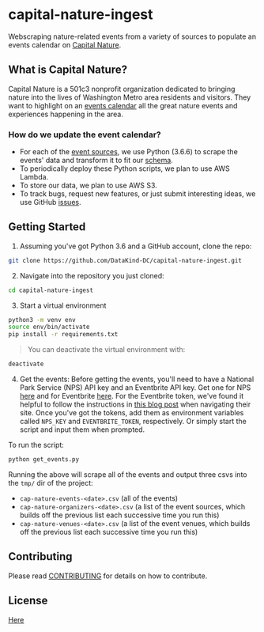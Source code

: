 # capital-nature-ingest
Webscraping nature-related events from a variety of sources to populate an events calendar on [Capital Nature](http://capitalnature.org/).

## What is Capital Nature?
Capital Nature is a 501c3 nonprofit organization dedicated to bringing nature into the lives of Washington Metro area residents and visitors. They want to highlight on an [events calendar](http://capitalnature.org/events/month/) all the great nature events and experiences happening in the area.

### How do we update the event calendar?
 - For each of the [event sources](https://github.com/DataKind-DC/capital-nature-ingest/blob/master/event_sources.md), we use Python (3.6.6) to scrape the events' data and transform it to fit our [schema](https://github.com/DataKind-DC/capital-nature-ingest/blob/master/event_schema.md).
 - To periodically deploy these Python scripts, we plan to use AWS Lambda.
 - To store our data, we plan to use AWS S3.
 - To track bugs, request new features, or just submit interesting ideas, we use GitHub [issues](https://github.com/DataKind-DC/capital-nature-ingest/issues).

## Getting Started
1. Assuming you've got Python 3.6 and a GitHub account, clone the repo:
```bash
git clone https://github.com/DataKind-DC/capital-nature-ingest.git
```

2. Navigate into the repository you just cloned:
```bash
cd capital-nature-ingest
```

3. Start a virtual environment
```bash
python3 -m venv env
source env/bin/activate
pip install -r requirements.txt
```

>You can deactivate the virtual environment with:
```bash
deactivate
```

4. Get the events:
Before getting the events, you'll need to have a National Park Service (NPS) API key and an Eventbrite API key. Get one for NPS [here](https://www.nps.gov/subjects/developer/index.htm) and for Eventbrite [here](https://www.eventbrite.com/platform/api). For the Eventbrite token, we've found it helpful to follow the instructions in [this blog post](https://www.appypie.com/faqs/how-can-i-get-my-eventbrite-personal-oauth-token-key) when navigating their site. Once you've got the tokens, add them as environment variables called `NPS_KEY` and `EVENTBRITE_TOKEN`, respectively. Or simply start the script and input them when prompted.

To run the script:

```bash
python get_events.py
```

Running the above will scrape all of the events and output three csvs into the `tmp/` dir of the project:
 - `cap-nature-events-<date>.csv` (all of the events)
 - `cap-nature-organizers-<date>.csv` (a list of the event sources, which builds off the previous list each successive time you run this)
 - `cap-nature-venues-<date>.csv` (a list of the event venues, which builds off the previous list each successive time you run this)

## Contributing
Please read [CONTRIBUTING](https://github.com/DataKind-DC/capital-nature-ingest/blob/master/.github/CONTRIBUTING.md) for details on how to contribute.

## License
[Here](https://github.com/DataKind-DC/capital-nature-ingest/blob/master/.github/LICENSE)
